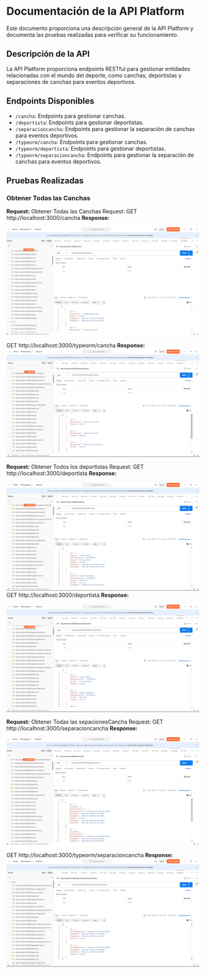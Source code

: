 # Documentación de la API Platform

Este documento proporciona una descripción general de la API Platform y documenta las pruebas realizadas para verificar su funcionamiento.

## Descripción de la API

La API Platform proporciona endpoints RESTful para gestionar entidades relacionadas con el mundo del deporte, como canchas, deportistas y separaciones de canchas para eventos deportivos.

## Endpoints Disponibles
- `/cancha`: Endpoints para gestionar canchas.
- `/deportista`: Endpoints para gestionar deportistas.
- `/separacioncancha`: Endpoints para gestionar la separación de canchas para eventos deportivos.
- `/typeorm/cancha`: Endpoints para gestionar canchas.
- `/typeorm/deportista`: Endpoints para gestionar deportistas.
- `/typeorm/separacioncancha`: Endpoints para gestionar la separación de canchas para eventos deportivos.


## Pruebas Realizadas

### Obtener Todas las Canchas

**Request:**
Obtener Todas las Canchas
Request:
GET http://localhost:3000/cancha
**Response:**

![Obtener Todas las Canchas](Capturas/Sequelize/Getcanchas.png)

GET http://localhost:3000/typeorm/cancha
**Response:**
![Obtener Todas las Canchas](Capturas/TypeORM/Getcancha.png)



**Request:**
Obtener Todos los deportistas
Request:
GET http://localhost:3000/deportista
**Response:**

![Obtener Todas las Canchas](Capturas/Sequelize/Getdeportista.png)
GET http://localhost:3000/deportista
**Response:**

![Obtener Todas las Canchas](Capturas/TypeORM/Getdeportista.png)

**Request:**
Obtener Todas las sepacionesCancha
Request:
GET http://localhost:3000/separacioncancha
**Response:**

![Obtener Todas las Canchas](Capturas/Sequelize/GetSeparacionCancha.png)

GET http://localhost:3000/typeorm/separacioncancha
**Response:**
![Obtener Todas las Canchas](Capturas/TypeORM/GetseparacionCancha.png)

